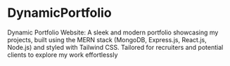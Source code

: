 # DynamicPortfolio
Dynamic Portfolio Website: A sleek and modern portfolio showcasing my projects, built using the MERN stack (MongoDB, Express.js, React.js, Node.js) and styled with Tailwind CSS. Tailored for recruiters and potential clients to explore my work effortlessly
